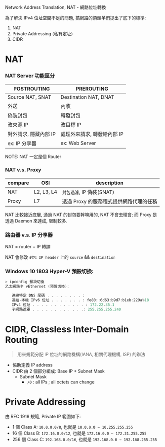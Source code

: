 Network Address Translation, NAT - 網路位址轉換

為了解決 IPv4 位址空間不足的問題, 搞網路的領頭羊們提出了底下的標準:

1. NAT
2. Private Addressing (私有定址)
3. CIDR

# NAT

### NAT Server 功能區分

| POSTROUTING           | PREROUTING                  |
| --------------------- | --------------------------- |
| Source NAT, SNAT      | Destination NAT, DNAT       |
| 外送                  | 內收                        |
| 偽裝封包              | 轉發封包                    |
| 改來源 IP             | 改目標 IP                   |
| 對外請求, 隱藏內部 IP | 處理外來請求, 轉發給內部 IP |
| ex: IP 分享器         | ex: Web Server              |

NOTE: NAT 一定是個 Router

### NAT v.s. Proxy

| compare | OSI        | description                             |
| ------- | ---------- | --------------------------------------- |
| NAT     | L2, L3, L4 | `封包過濾`, IP 偽裝(SNAT)               |
| Proxy   | L7         | 透過 Proxy 的服務程式提供網路代理的任務 |

NAT 比較接近底層, 通過 NAT 的封包要幹嘛用的, NAT 不會去理會; 而 Proxy 是透過 Daemon 來達成, 限制較多.

### 路由器 v.s. IP 分享器

NAT = router + IP 轉譯

NAT 會修改 `封包 IP header` 上的 `source` && `destination`

### Windows 10 1803 Hyper-V 預設切換:

```powershell
> ipconfig 預設切換
乙太網路卡 vEthernet (預設切換):

   連線特定 DNS 尾碼 . . . . . . . . :
   連結-本機 IPv6 位址 . . . . . . . : fe80::6d63:b9d7:b1eb:229a%18
   IPv4 位址 . . . . . . . . . . . . : 172.22.35.1
   子網路遮罩 . . . . . . . . . . . .: 255.255.255.240
```

# CIDR, Classless Inter-Domain Routing

> 用來規範分配 IP 位址的網路機構(IANA, 相關代理機構, ISP) 的辦法

- 協助定義 IP address
- CIDR 由 2 個部分組成: Base IP + Subnet Mask
  - Subnet Mask
    - `/0` : all IPs ; all octets can change

# Private Addressing

由 RFC 1918 規範, Private IP 範圍如下:

- 1 個 Class A: `10.0.0.0/8`, 也就是 `10.0.0.0 ~ 10.255.255.255`
- 16 個 Class B: `172.16.0.0/12`, 也就是 `172.16.0.0 ~ 172.31.255.255`
- 256 個 Class C: `192.168.0.0/16`, 也就是 `192.168.0.0 ~ 192.168.255.255`
